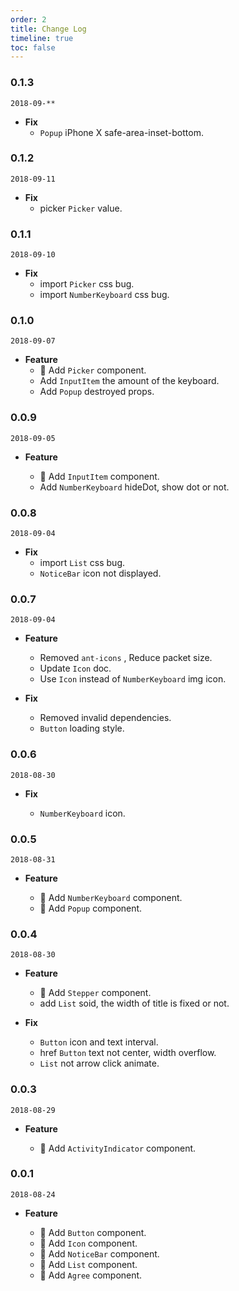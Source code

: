 ```yaml
---
order: 2
title: Change Log
timeline: true
toc: false
---
```


### 0.1.3

`2018-09-**`

- **Fix**
  - `Popup` iPhone X safe-area-inset-bottom.

### 0.1.2

`2018-09-11`

- **Fix**
  - picker `Picker` value.

### 0.1.1

`2018-09-10`

- **Fix**
  - import `Picker` css bug.
  - import `NumberKeyboard` css bug.

### 0.1.0

`2018-09-07`

- **Feature**
  - 🌟 Add `Picker` component.
  - Add `InputItem` the amount of the keyboard.
  - Add `Popup` destroyed props.

### 0.0.9

`2018-09-05`

- **Feature**

  - 🌟 Add `InputItem` component.
  - Add `NumberKeyboard` hideDot, show dot or not.

### 0.0.8

`2018-09-04`

- **Fix**
  - import `List` css bug.
  - `NoticeBar` icon not displayed.

### 0.0.7

`2018-09-04`

- **Feature**

  - Removed `ant-icons` , Reduce packet size.
  - Update `Icon` doc.
  - Use `Icon` instead of `NumberKeyboard` img icon.

- **Fix**

  - Removed invalid dependencies.
  - `Button` loading style.

### 0.0.6

`2018-08-30`

- **Fix**

  - `NumberKeyboard` icon.

### 0.0.5

`2018-08-31`

- **Feature**

  - 🌟 Add `NumberKeyboard` component.
  - 🌟 Add `Popup` component.

### 0.0.4

`2018-08-30`

- **Feature**

  - 🌟 Add `Stepper` component.
  - add `List` soid, the width of title is fixed or not.

- **Fix**

  - `Button` icon and text interval.
  - href `Button` text not center, width overflow.
  - `List` not arrow click animate.

### 0.0.3

`2018-08-29`

- **Feature**

  - 🌟 Add `ActivityIndicator` component.

### 0.0.1

`2018-08-24`

- **Feature**

  - 🌟 Add `Button` component.
  - 🌟 Add `Icon` component.
  - 🌟 Add `NoticeBar` component.
  - 🌟 Add `List` component.
  - 🌟 Add `Agree` component.
